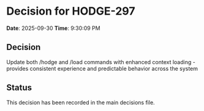 # Decision for HODGE-297

**Date**: 2025-09-30
**Time**: 9:30:09 PM

## Decision
Update both /hodge and /load commands with enhanced context loading - provides consistent experience and predictable behavior across the system

## Status
This decision has been recorded in the main decisions file.
